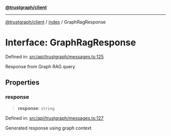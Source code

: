 [**@trustgraph/client**](../../README.md)

***

[@trustgraph/client](../../README.md) / [index](../README.md) / GraphRagResponse

# Interface: GraphRagResponse

Defined in: [src/api/trustgraph/messages.ts:125](https://github.com/trustgraph-ai/trustgraph-ts-client/blob/92e187771a25b959c85a4f966bb97eb5d407310b/src/api/trustgraph/messages.ts#L125)

Response from Graph RAG query

## Properties

### response

> **response**: `string`

Defined in: [src/api/trustgraph/messages.ts:127](https://github.com/trustgraph-ai/trustgraph-ts-client/blob/92e187771a25b959c85a4f966bb97eb5d407310b/src/api/trustgraph/messages.ts#L127)

Generated response using graph context
